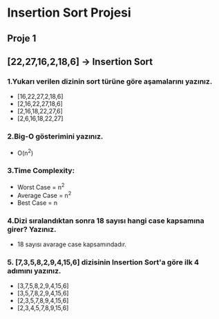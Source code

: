 # Insertion Sort Projesi

## Proje 1
## [22,27,16,2,18,6] -> Insertion Sort


### 1.Yukarı verilen dizinin sort türüne göre aşamalarını yazınız.

-  [16,22,27,2,18,6]
-  [2,16,22,27,18,6]
-  [2,16,18,22,27,6]
-  [2,6,16,18,22,27]

### 2.Big-O gösterimini yazınız.

- O(n<sup>2</sup>)

### 3.Time Complexity:

- Worst Case = n<sup>2</sup>
- Average Case = n<sup>2</sup>
- Best Case = n

### 4.Dizi sıralandıktan sonra 18 sayısı hangi case kapsamına girer? Yazınız.

- 18 sayısı avarage case kapsamındadır.

### 5. [7,3,5,8,2,9,4,15,6] dizisinin Insertion Sort'a göre ilk 4 adımını yazınız.

- [3,7,5,8,2,9,4,15,6]
- [3,5,7,8,2,9,4,15,6]
- [2,3,5,7,8,9,4,15,6]
- [2,3,4,5,7,8,9,15,6]
